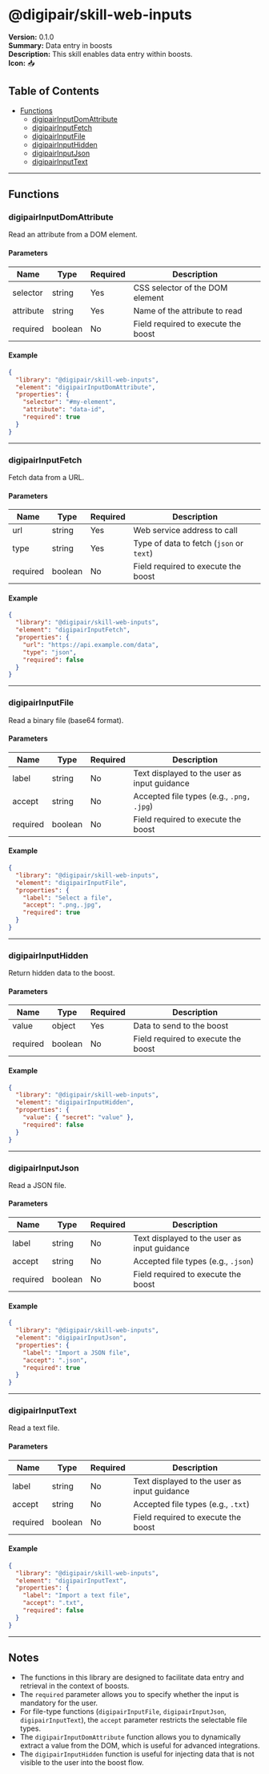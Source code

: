 # @digipair/skill-web-inputs

**Version:** 0.1.0  
**Summary:** Data entry in boosts  
**Description:** This skill enables data entry within boosts.  
**Icon:** 📥

## Table of Contents

- [Functions](#functions)
  - [digipairInputDomAttribute](#digipairinputdomattribute)
  - [digipairInputFetch](#digipairinputfetch)
  - [digipairInputFile](#digipairinputfile)
  - [digipairInputHidden](#digipairinputhidden)
  - [digipairInputJson](#digipairinputjson)
  - [digipairInputText](#digipairinputtext)

---

## Functions

### digipairInputDomAttribute

Read an attribute from a DOM element.

#### Parameters

| Name      | Type    | Required | Description                         |
| --------- | ------- | -------- | ----------------------------------- |
| selector  | string  | Yes      | CSS selector of the DOM element     |
| attribute | string  | Yes      | Name of the attribute to read       |
| required  | boolean | No       | Field required to execute the boost |

#### Example

```json
{
  "library": "@digipair/skill-web-inputs",
  "element": "digipairInputDomAttribute",
  "properties": {
    "selector": "#my-element",
    "attribute": "data-id",
    "required": true
  }
}
```

---

### digipairInputFetch

Fetch data from a URL.

#### Parameters

| Name     | Type    | Required | Description                              |
| -------- | ------- | -------- | ---------------------------------------- |
| url      | string  | Yes      | Web service address to call              |
| type     | string  | Yes      | Type of data to fetch (`json` or `text`) |
| required | boolean | No       | Field required to execute the boost      |

#### Example

```json
{
  "library": "@digipair/skill-web-inputs",
  "element": "digipairInputFetch",
  "properties": {
    "url": "https://api.example.com/data",
    "type": "json",
    "required": false
  }
}
```

---

### digipairInputFile

Read a binary file (base64 format).

#### Parameters

| Name     | Type    | Required | Description                                  |
| -------- | ------- | -------- | -------------------------------------------- |
| label    | string  | No       | Text displayed to the user as input guidance |
| accept   | string  | No       | Accepted file types (e.g., `.png, .jpg`)     |
| required | boolean | No       | Field required to execute the boost          |

#### Example

```json
{
  "library": "@digipair/skill-web-inputs",
  "element": "digipairInputFile",
  "properties": {
    "label": "Select a file",
    "accept": ".png,.jpg",
    "required": true
  }
}
```

---

### digipairInputHidden

Return hidden data to the boost.

#### Parameters

| Name     | Type    | Required | Description                         |
| -------- | ------- | -------- | ----------------------------------- |
| value    | object  | Yes      | Data to send to the boost           |
| required | boolean | No       | Field required to execute the boost |

#### Example

```json
{
  "library": "@digipair/skill-web-inputs",
  "element": "digipairInputHidden",
  "properties": {
    "value": { "secret": "value" },
    "required": false
  }
}
```

---

### digipairInputJson

Read a JSON file.

#### Parameters

| Name     | Type    | Required | Description                                  |
| -------- | ------- | -------- | -------------------------------------------- |
| label    | string  | No       | Text displayed to the user as input guidance |
| accept   | string  | No       | Accepted file types (e.g., `.json`)          |
| required | boolean | No       | Field required to execute the boost          |

#### Example

```json
{
  "library": "@digipair/skill-web-inputs",
  "element": "digipairInputJson",
  "properties": {
    "label": "Import a JSON file",
    "accept": ".json",
    "required": true
  }
}
```

---

### digipairInputText

Read a text file.

#### Parameters

| Name     | Type    | Required | Description                                  |
| -------- | ------- | -------- | -------------------------------------------- |
| label    | string  | No       | Text displayed to the user as input guidance |
| accept   | string  | No       | Accepted file types (e.g., `.txt`)           |
| required | boolean | No       | Field required to execute the boost          |

#### Example

```json
{
  "library": "@digipair/skill-web-inputs",
  "element": "digipairInputText",
  "properties": {
    "label": "Import a text file",
    "accept": ".txt",
    "required": false
  }
}
```

---

## Notes

- The functions in this library are designed to facilitate data entry and retrieval in the context of boosts.
- The `required` parameter allows you to specify whether the input is mandatory for the user.
- For file-type functions (`digipairInputFile`, `digipairInputJson`, `digipairInputText`), the `accept` parameter restricts the selectable file types.
- The `digipairInputDomAttribute` function allows you to dynamically extract a value from the DOM, which is useful for advanced integrations.
- The `digipairInputHidden` function is useful for injecting data that is not visible to the user into the boost flow.
